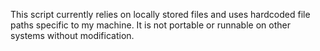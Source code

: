 This script currently relies on locally stored files and uses hardcoded file paths specific to my machine. It is not portable or runnable on other systems without modification.
